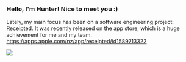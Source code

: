 ### Hello, I'm Hunter! Nice to meet you :)
Lately, my main focus has been on a software engineering project: Receipted. It was recently released on the app store, which is a huge achievement for me and my team. https://apps.apple.com/nz/app/receipted/id1589713322

![](https://github-readme-stats.vercel.app/api?username=hunterkingsbeer&count_private=true&show_icons=true&theme=github_dark&hide=contribs)

<!--
**hunterkingsbeer/hunterkingsbeer** is a ✨ _special_ ✨ repository because its `README.md` (this file) appears on your GitHub profile.

Here are some ideas to get you started:

- 🔭 I’m currently working on ...
- 🌱 I’m currently learning ...
- 👯 I’m looking to collaborate on ...
- 🤔 I’m looking for help with ...
- 💬 Ask me about ...
- 📫 How to reach me: ...
- 😄 Pronouns: ...
- ⚡ Fun fact: ...
-->
